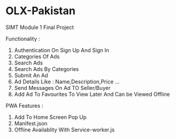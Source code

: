 # OLX-Pakistan
SIMT Module 1 Final Project

Functionality :
1) Authentication On Sign Up And Sign In
2) Categories Of Ads
3) Search Ads 
4) Search Ads By Categories
5) Submit An Ad
6) Ad Details Like : Name,Description,Price ...
7) Send Messages On Ad TO Seller/Buyer 
8) Add Ad To Favourites To View Later And Can be Viewed Offline 

PWA Features :
1) Add To Home Screen Pop Up
2) Manifest.json
3) Offline Availablity With Service-worker.js 
